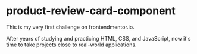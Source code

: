 # product-review-card-component

This is my very first challenge on frontendmentor.io.

After years of studying and practicing HTML, CSS, and JavaScript, now it's time to take projects close to real-world applications.
